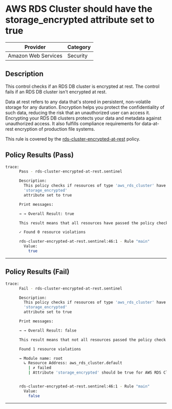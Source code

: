 # AWS RDS Cluster should have the storage_encrypted attribute set to true

| Provider            | Category  |
| ------------------- | --------  |
| Amazon Web Services |  Security |

## Description

This control checks if an RDS DB cluster is encrypted at rest. The control fails if an RDS DB cluster isn't encrypted at rest.

Data at rest refers to any data that's stored in persistent, non-volatile storage for any duration. Encryption helps you protect the confidentiality of such data, reducing the risk that an unauthorized user can access it. Encrypting your RDS DB clusters protects your data and metadata against unauthorized access. It also fulfills compliance requirements for data-at-rest encryption of production file systems.

This rule is covered by the [rds-cluster-encrypted-at-rest](../../policies/rds-cluster-encrypted-at-rest.sentinel) policy.

## Policy Results (Pass)

```bash
trace:
      Pass - rds-cluster-encrypted-at-rest.sentinel

      Description:
        This policy checks if resources of type 'aws_rds_cluster' have the
        'storage_encrypted'
        attribute set to true

      Print messages:

      → → Overall Result: true

      This result means that all resources have passed the policy check for the policy rds-cluster-encrypted-at-rest.

      ✓ Found 0 resource violations

      rds-cluster-encrypted-at-rest.sentinel:46:1 - Rule "main"
        Value:
          true
```

---

## Policy Results (Fail)

```bash
trace:
      Fail - rds-cluster-encrypted-at-rest.sentinel

      Description:
        This policy checks if resources of type 'aws_rds_cluster' have the
        'storage_encrypted'
        attribute set to true

      Print messages:

      → → Overall Result: false

      This result means that not all resources passed the policy check and the protected behavior is not allowed for the policy rds-cluster-encrypted-at-rest.

      Found 1 resource violations

      → Module name: root
        ↳ Resource Address: aws_rds_cluster.default
          | ✗ failed
          | Attribute 'storage_encrypted' should be true for AWS RDS Cluster. Refer to https://docs.aws.amazon.com/securityhub/latest/userguide/rds-controls.html#rds-27 for more details.


      rds-cluster-encrypted-at-rest.sentinel:46:1 - Rule "main"
        Value:
          false
```

---
